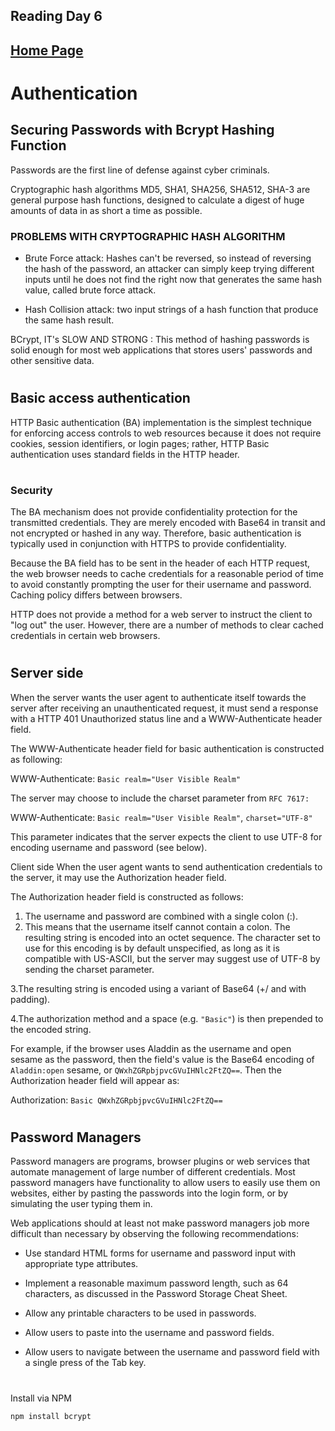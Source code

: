 ## Reading Day 6
## [Home Page](/README.md) 

# Authentication

## Securing Passwords with Bcrypt Hashing Function

Passwords are the first line of defense against cyber criminals. 

Cryptographic hash algorithms MD5, SHA1, SHA256, SHA512, SHA-3 are general purpose hash functions, designed to calculate a digest of huge amounts of data in as short a time as possible.

### PROBLEMS WITH CRYPTOGRAPHIC HASH ALGORITHM
- Brute Force attack: Hashes can't be reversed, so instead of reversing the hash of the password, an attacker can simply keep trying different inputs until he does not find the right now that generates the same hash value, called brute force attack.

- Hash Collision attack: two input strings of a hash function that produce the same hash result.

BCrypt, IT's SLOW AND STRONG : This method of hashing passwords is solid enough for most web applications that stores users' passwords and other sensitive data.
#
## Basic access authentication
HTTP Basic authentication (BA) implementation is the simplest technique for enforcing access controls to web resources because it does not require cookies, session identifiers, or login pages; rather, HTTP Basic authentication uses standard fields in the HTTP header.
#
### Security
The BA mechanism does not provide confidentiality protection for the transmitted credentials. They are merely encoded with Base64 in transit and not encrypted or hashed in any way. Therefore, basic authentication is typically used in conjunction with HTTPS to provide confidentiality.

Because the BA field has to be sent in the header of each HTTP request, the web browser needs to cache credentials for a reasonable period of time to avoid constantly prompting the user for their username and password. Caching policy differs between browsers.

HTTP does not provide a method for a web server to instruct the client to "log out" the user. However, there are a number of methods to clear cached credentials in certain web browsers. 
#
## Server side
When the server wants the user agent to authenticate itself towards the server after receiving an unauthenticated request, it must send a response with a HTTP 401 Unauthorized status line and a WWW-Authenticate header field.

The WWW-Authenticate header field for basic authentication is constructed as following:

WWW-Authenticate: `Basic realm="User Visible Realm"`

The server may choose to include the charset parameter from `RFC 7617:`

WWW-Authenticate: `Basic realm="User Visible Realm"`, `charset="UTF-8"`

This parameter indicates that the server expects the client to use UTF-8 for encoding username and password (see below).

Client side
When the user agent wants to send authentication credentials to the server, it may use the Authorization header field.

The Authorization header field is constructed as follows:

1. The username and password are combined with a single colon (:).
2. This means that the username itself cannot contain a colon.
The resulting string is encoded into an octet sequence. The character set to use for this encoding is by default unspecified, as long as it is compatible with US-ASCII, but the server may suggest use of UTF-8 by sending the charset parameter.

3.The resulting string is encoded using a variant of Base64 (+/ and with padding).

4.The authorization method and a space (e.g. `"Basic"`) is then prepended to the encoded string.

For example, if the browser uses Aladdin as the username and open sesame as the password, then the field's value is the Base64 encoding of `Aladdin:open` sesame, or `QWxhZGRpbjpvcGVuIHNlc2FtZQ==`. Then the Authorization header field will appear as:

Authorization: `Basic QWxhZGRpbjpvcGVuIHNlc2FtZQ==`
#
## Password Managers

Password managers are programs, browser plugins or web services that automate management of large number of different credentials. Most password managers have functionality to allow users to easily use them on websites, either by pasting the passwords into the login form, or by simulating the user typing them in.

Web applications should at least not make password managers job more difficult than necessary by observing the following recommendations:

* Use standard HTML forms for username and password input with appropriate type attributes.

* Implement a reasonable maximum password length, such as 64 characters, as discussed in the Password Storage Cheat Sheet.
* Allow any printable characters to be used in passwords.
* Allow users to paste into the username and password fields.
* Allow users to navigate between the username and password field with a single press of the Tab key.
#
Install via NPM 

`npm install bcrypt`
